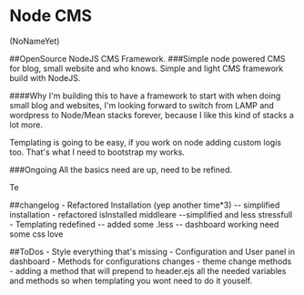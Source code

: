 # Node CMS
(NoNameYet)

##OpenSource NodeJS CMS Framework.
###Simple node powered CMS for blog, small website and who knows.
Simple and light CMS framework build with NodeJS.

####Why
I'm building this to have a framework to start with when doing small blog and websites, I'm looking forward to switch from LAMP and wordpress to Node/Mean stacks forever, because I like this kind of stacks a lot more.

Templating is going to be easy, if you work on node adding custom logis too.
That's what I need to bootstrap my works.

###Ongoing
All the basics need are up, need to be refined.

Te

##changelog
	- Refactored Installation (yep another time*3)
		-- simplified installation
	- refactored isInstalled middleare
		--simplified and less stressfull
	- Templating redefined
		-- added some .less
	-- dashboard working need some css love

##ToDos
	- Style everything that's missing
	- Configuration and User panel in dashboard
	- Methods for configurations changes
	- theme change methods
	- adding a method that will prepend to header.ejs all the needed variables and methods 
	  so when templating you wont need to do it youself.